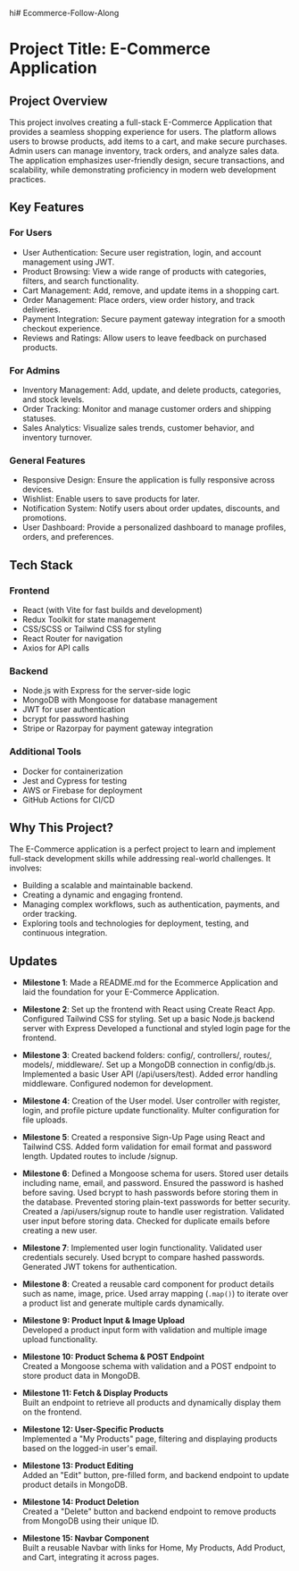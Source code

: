 hi# Ecommerce-Follow-Along
# Project Title: E-Commerce Application

## Project Overview
This project involves creating a full-stack E-Commerce Application that provides a seamless shopping experience for users. The platform allows users to browse products, add items to a cart, and make secure purchases. Admin users can manage inventory, track orders, and analyze sales data. The application emphasizes user-friendly design, secure transactions, and scalability, while demonstrating proficiency in modern web development practices.

## Key Features
### For Users
- User Authentication: Secure user registration, login, and account management using JWT.
- Product Browsing: View a wide range of products with categories, filters, and search functionality.
- Cart Management: Add, remove, and update items in a shopping cart.
- Order Management: Place orders, view order history, and track deliveries.
- Payment Integration: Secure payment gateway integration for a smooth checkout experience.
- Reviews and Ratings: Allow users to leave feedback on purchased products.

### For Admins
- Inventory Management: Add, update, and delete products, categories, and stock levels.
- Order Tracking: Monitor and manage customer orders and shipping statuses.
- Sales Analytics: Visualize sales trends, customer behavior, and inventory turnover.

### General Features
- Responsive Design: Ensure the application is fully responsive across devices.
- Wishlist: Enable users to save products for later.
- Notification System: Notify users about order updates, discounts, and promotions.
- User Dashboard: Provide a personalized dashboard to manage profiles, orders, and preferences.

## Tech Stack
### Frontend
- React (with Vite for fast builds and development)
- Redux Toolkit for state management
- CSS/SCSS or Tailwind CSS for styling
- React Router for navigation
- Axios for API calls

### Backend
- Node.js with Express for the server-side logic
- MongoDB with Mongoose for database management
- JWT for user authentication
- bcrypt for password hashing
- Stripe or Razorpay for payment gateway integration

### Additional Tools
- Docker for containerization
- Jest and Cypress for testing
- AWS or Firebase for deployment
- GitHub Actions for CI/CD

## Why This Project?
The E-Commerce application is a perfect project to learn and implement full-stack development skills while addressing real-world challenges. It involves:
- Building a scalable and maintainable backend.
- Creating a dynamic and engaging frontend.
- Managing complex workflows, such as authentication, payments, and order tracking.
- Exploring tools and technologies for deployment, testing, and continuous integration.


## Updates
- **Milestone 1**: Made a README.md for the Ecommerce Application and laid the foundation for your E-Commerce Application.
- **Milestone 2**: Set up the frontend with React using Create React App. Configured Tailwind CSS for styling. Set up a basic Node.js backend server with Express Developed a functional and styled login page for the frontend.
- **Milestone 3**: Created backend folders: config/, controllers/, routes/, models/, middleware/. Set up a MongoDB connection in config/db.js. Implemented a basic User API (/api/users/test). Added error handling middleware. Configured nodemon for development.
- **Milestone 4**: Creation of the User model. User controller with register, login, and profile picture update functionality. Multer configuration for file uploads.
- **Milestone 5**: Created a responsive Sign-Up Page using React and Tailwind CSS. Added form validation for email format and password length. Updated routes to include /signup.
- **Milestone 6**: Defined a Mongoose schema for users. Stored user details including name, email, and password. Ensured the password is hashed before saving. Used bcrypt to hash passwords before storing them in the database. Prevented storing plain-text passwords for better security. Created a /api/users/signup route to handle user registration. Validated user input before storing data. Checked for duplicate emails before creating a new user.
- **Milestone 7**: Implemented user login functionality. Validated user credentials securely. Used bcrypt to compare hashed passwords. Generated JWT tokens for authentication.
- **Milestone 8**: Created a reusable card component for product details such as name, image, price. Used array mapping (`.map()`) to iterate over a product list and generate multiple cards dynamically.
- **Milestone 9: Product Input & Image Upload**  
  Developed a product input form with validation and multiple image upload functionality.

- **Milestone 10: Product Schema & POST Endpoint**  
  Created a Mongoose schema with validation and a POST endpoint to store product data in MongoDB.

- **Milestone 11: Fetch & Display Products**  
  Built an endpoint to retrieve all products and dynamically display them on the frontend.

- **Milestone 12: User-Specific Products**  
  Implemented a "My Products" page, filtering and displaying products based on the logged-in user's email.

- **Milestone 13: Product Editing**  
  Added an "Edit" button, pre-filled form, and backend endpoint to update product details in MongoDB.

- **Milestone 14: Product Deletion**  
  Created a "Delete" button and backend endpoint to remove products from MongoDB using their unique ID.

- **Milestone 15: Navbar Component**  
  Built a reusable Navbar with links for Home, My Products, Add Product, and Cart, integrating it across pages.

